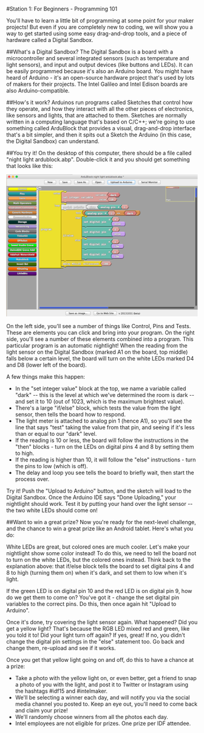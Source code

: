 #Station 1: For Beginners - Programming 101

You'll have to learn a little bit of programming at some point for your maker projects! But even if you are completely new to coding, we will show you a way to get started using some easy drag-and-drop tools, and a piece of hardware called a Digital Sandbox.

##What's a Digital Sandbox?
The Digital Sandbox is a board with a microcontroller and several integrated sensors (such as temperature and light sensors), and input and output devices (like buttons and LEDs). It can be easily programmed because it's also an Arduino board. You might have heard of Arduino - it's an open-source hardware project that's used by lots of makers for their projects. The Intel Galileo and Intel Edison boards are also Arduino-compatible.

##How's it work?
Arduinos run programs called Sketches that control how they operate, and how they interact with all the other pieces of electronics, like sensors and lights, that are attached to them. Sketches are normally written in a computing language that's based on C/C++; we're going to use something called ArduBlock that provides a visual, drag-and-drop interface that's a bit simpler, and then it spits out a Sketch the Arduino (in this case, the Digital Sandbox) can understand.

##You try it!
On the desktop of this computer, there should be a file called "night light ardublock.abp". Double-click it and you should get something that looks like this:

![ArduBlock](ardublock.png)

On the left side, you'll see a number of things like Control, Pins and Tests. These are elements you can click and bring into your program. On the right side, you'll see a number of these elements combined into a program. This particular program is an automatic nightlight! When the reading from the light sensor on the Digital Sandbox (marked A1 on the board, top middle) falls below a certain level, the board will turn on the white LEDs marked D4 and D8 (lower left of the board).

A few things make this happen:
- In the "set integer value" block at the top, we name a variable called "dark" -- this is the level at which we've determined the room is dark -- and set it to 10 (out of 1023, which is the maximum brightest value).
- There's a large "if/else" block, which tests the value from the light sensor, then tells the board how to respond.
- The light meter is attached to analog pin 1 (hence A1), so you'll see the line that says "test" taking the value from that pin, and seeing if it's less than or equal to our "dark" level.
- If the reading is 10 or less, the board will follow the instructions in the "then" blocks - turn on the LEDs on digital pins 4 and 8 by setting them to high.
- If the reading is higher than 10, it will follow the "else" instructions - turn the pins to low (which is off).
- The delay and loop you see tells the board to briefly wait, then start the process over.

Try it! Push the "Upload to Arduino" button, and the sketch will load to the Digital Sandbox. Once the Arduino IDE says "Done Uploading," your nightlight should work. Test it by putting your hand over the light sensor -- the two white LEDs should come on!

##Want to win a great prize?
Now you're ready for the next-level challenge, and the chance to win a great prize like an Android tablet. Here's what you do:

White LEDs are great, but colored ones are much cooler. Let's make your nightlight show some color instead! To do this, we need to tell the board not to turn on the white LEDs, but the colored ones instead. Think back to the explanation above: that if/else block tells the board to set digital pins 4 and 8 to high (turning them on) when it's dark, and set them to low when it's light.

If the green LED is on digital pin 10 and the red LED is on digital pin 9, how do we get them to come on? You've got it - change the set digital pin variables to the correct pins. Do this, then once again hit "Upload to Arduino".

Once it's done, try covering the light sensor again. What happened? Did you get a yellow light? That's because the RGB LED mixed red and green, like you told it to! Did your light turn off again? If yes, great! If no, you didn't change the digital pin settings in the "else" statement too. Go back and change them, re-upload and see if it works.

Once you get that yellow light going on and off, do this to have a chance at a prize:
- Take a photo with the yellow light on, or even better, get a friend to snap a photo of you with the light, and post it to Twitter or Instagram using the hashtags #idf15 and #intelmaker.
- We'll be selecting a winner each day, and will notify you via the social media channel you posted to. Keep an eye out, you'll need to come back and claim your prize!
- We'll randomly choose winners from all the photos each day.
- Intel employees are not eligible for prizes.  One prize per IDF attendee. 
